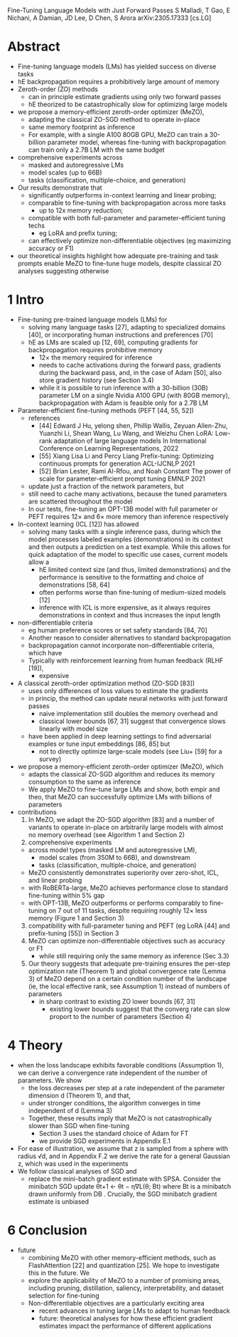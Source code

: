 Fine-Tuning Language Models with Just Forward Passes
S Malladi, T Gao, E Nichani, A Damian, JD Lee, D Chen, S Arora
arXiv:2305.17333 [cs.LG]

# Abstract

* Fine-tuning language models (LMs) has yielded success on diverse tasks
* hE backpropagation requires a prohibitively large amount of memory
* Zeroth-order (ZO) methods
  * can in principle estimate gradients using only two forward passes
  * hE theorized to be catastrophically slow for optimizing large models
* we propose a memory-efficient zeroth-order optimizer (MeZO),
  * adapting the classical ZO-SGD method to operate in-place
  * same memory footprint as inference
  * For example, with a single A100 80GB GPU,
    MeZO can train a 30-billion parameter model, whereas fine-tuning with
    backpropagation can train only a 2.7B LM with the same budget
* comprehensive experiments across
  * masked and autoregressive LMs
  * model scales (up to 66B)
  * tasks (classification, multiple-choice, and generation)
* Our results demonstrate that
  * significantly outperforms in-context learning and linear probing;
  * comparable to fine-tuning with backpropagation across more tasks
    * up to 12x memory reduction;
  * compatible with both full-parameter and parameter-efficient tuning techs
    * eg LoRA and prefix tuning;
  * can effectively optimize non-differentiable objectives
    (eg maximizing accuracy or F1)
* our theoretical insights highlight how
  adequate pre-training and task prompts enable MeZO to fine-tune huge models,
  despite classical ZO analyses suggesting otherwise

# 1 Intro

* Fine-tuning pre-trained language models (LMs) for
  * solving many language tasks [27], adapting to specialized domains [40], or
    incorporating human instructions and preferences [70]
  * hE as LMs are scaled up [12, 69],
    computing gradients for backpropagation requires prohibitive memory
    * 12× the memory required for inference
    * needs to cache activations during the forward pass,
      gradients during the backward pass, and,
      in the case of Adam [50], also store gradient history (see Section 3.4)
    * while it is possible to run inference with a 30-billion (30B) parameter
      LM on a single Nvidia A100 GPU (with 80GB memory),
      backpropagation with Adam is feasible only for a 2.7B LM
* Parameter-efficient fine-tuning methods (PEFT [44, 55, 52])
  * references
    * [44] Edward J Hu, yelong shen, Phillip Wallis, Zeyuan Allen-Zhu, Yuanzhi
      Li, Shean Wang, Lu Wang, and Weizhu Chen
      LoRA: Low-rank adaptation of large language models
      In International Conference on Learning Representations, 2022
    * [55] Xiang Lisa Li and Percy Liang
      Prefix-tuning: Optimizing continuous prompts for generation
      ACL-IJCNLP 2021
    * [52] Brian Lester, Rami Al-Rfou, and Noah Constant
      The power of scale for parameter-efficient prompt tuning
      EMNLP 2021
  * update just a fraction of the network parameters, but
  * still need to cache many activations, because the tuned parameters are
    scattered throughout the model
  * In our tests, fine-tuning an OPT-13B model with full parameter or PEFT
    requires 12× and 6× more memory than inference respectively
* In-context learning (ICL [12]) has allowed
  * solving many tasks with a single inference pass, during which the model
    processes labeled examples (demonstrations) in its context and then outputs
    a prediction on a test example. While this allows for quick adaptation of
    the model to specific use cases, current models allow a
    * hE limited context size (and thus, limited demonstrations) and the
      performance is sensitive to the formatting and choice of demonstrations
      [58, 64]
    * often performs worse than fine-tuning of medium-sized models [12]
    * inference with ICL is more expensive, as it always requires
      demonstrations in context and thus increases the input length
* non-differentiable criteria
  * eg human preference scores or set safety standards [84, 70]
  * Another reason to consider alternatives to standard backpropagation
  * backpropagation cannot incorporate non-differentiable criteria, which have
  * Typically with reinforcement learning from human feedback (RLHF [19]),
    * expensive
* A classical zeroth-order optimization method (ZO-SGD [83])
  * uses only differences of loss values to estimate the gradients
  * in princip, the method can update neural networks with just forward passes
    * naive implementation still doubles the memory overhead and
    * classical lower bounds [67, 31] suggest that
      convergence slows linearly with model size
  * have been applied in deep learning settings to
    find adversarial examples or tune input embeddings [86, 85] but
    * not to directly optimize large-scale models (see Liu+ [59] for a survey)
* we propose a memory-efficient zeroth-order optimizer (MeZO), which
  * adapts the classical ZO-SGD algorithm and
    reduces its memory consumption to the same as inference
  * We apply MeZO to fine-tune large LMs and show, both empir and theo,
    that MeZO can successfully optimize LMs with billions of parameters
* contributions
  1. In MeZO, we adapt the ZO-SGD algorithm [83] and a number of variants
    to operate in-place on arbitrarily large models
    with almost no memory overhead (see Algorithm 1 and Section 2)
  2. comprehensive experiments
    * across model types (masked LM and autoregressive LM),
      * model scales (from 350M to 66B), and downstream
      * tasks (classification, multiple-choice, and generation)
    * MeZO consistently demonstrates superiority
      over zero-shot, ICL, and linear probing
    * with RoBERTa-large, MeZO achieves performance close to standard
      fine-tuning within 5% gap
    * with OPT-13B, MeZO
      outperforms or performs comparably to fine-tuning on 7 out of 11 tasks,
      despite requiring roughly 12× less memory (Figure 1 and Section 3)
  3. compatibility with full-parameter tuning and PEFT
    (eg LoRA [44] and prefix-tuning [55]) in Section 3
  4. MeZO can optimize non-differentiable objectives such as accuracy or F1
     * while still requiring only the same memory as inference (Sec 3.3)
  5. Our theory suggests that adequate pre-training ensures the per-step
     optimization rate (Theorem 1) and global convergence rate (Lemma 3) of
     MeZO depend on a certain condition number of the landscape (ie, the local
     effective rank, see Assumption 1) instead of numbers of parameters
     * in sharp contrast to existing ZO lower bounds [67, 31]
       * existing lower bounds suggest that the
         converg rate can slow proport to the number of parameters (Section 4)

# 4 Theory

* when the loss landscape exhibits favorable conditions (Assumption 1), we can
  derive a convergence rate independent of the number of parameters. We show
  * the loss decreases per step at a rate independent of the parameter
    dimension d (Theorem 1), and that,
  * under stronger conditions, the algorithm converges in time independent of d
    (Lemma 3)
  * Together, these results imply that MeZO is not catastrophically slower than
    SGD when fine-tuning
    * Section 3 uses the standard choice of Adam for FT
    * we provide SGD experiments in Appendix E.1
* For ease of illustration, we assume that z is sampled from a sphere with
  radius √d, and in Appendix F.2 we derive the rate for a general Gaussian z,
  which was used in the experiments
* We follow classical analyses of SGD and
  * replace the mini-batch gradient estimate with SPSA.  Consider the minibatch
    SGD update θt+1 ← θt − η∇L(θ; Bt) where Bt is a minibatch drawn uniformly
    from DB . Crucially, the SGD minibatch gradient estimate is unbiased

# 6 Conclusion

* future
  * combining MeZO with other memory-efficient methods, such as FlashAttention
    [22] and quantization [25]. We hope to investigate this in the future.  We
  * explore the applicability of MeZO to a number of promising areas, including
    pruning, distillation, saliency, interpretability, and
    dataset selection for fine-tuning
  * Non-differentiable objectives are a particularly exciting area
    * recent advances in tuning large LMs to adapt to human feedback
    * future: theoretical analyses for how these efficient gradient estimates
      impact the performance of different applications

